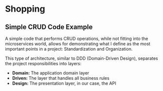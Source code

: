 # Shopping

## Simple CRUD Code Example

A simple code that performs CRUD operations, while not fitting into the microservices world, allows for demonstrating what I define as the most important points in a project: Standardization and Organization.

This type of architecture, similar to DDD (Domain-Driven Design), separates the project responsibilities into layers:

- **Domain:** The application domain layer
- **Driven:** The layer that handles all business rules
- **Design:** The presentation layer, in our case, the API
